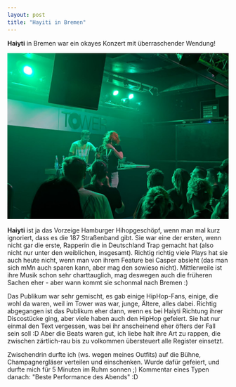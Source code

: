 ```yaml
---
layout: post
title: "Hayiti in Bremen"
---
```


**Haiyti** in Bremen war ein okayes Konzert mit überraschender Wendung!

![Hayiti](/images/2024-05-24-hayiti/hayiti.jpg)

**Haiyti** ist ja das Vorzeige Hamburger Hihopgeschöpf, wenn man mal kurz ignoriert, dass es die 187 Straßenband gibt. Sie war eine der ersten, wenn nicht gar die erste, Rapperin die in Deutschland Trap gemacht hat (also nicht nur unter den weiblichen, insgesamt). Richtig richtig viele Plays hat sie auch heute nicht, wenn man von ihrem Feature bei Casper absieht (das man sich mMn auch sparen kann, aber mag den sowieso nicht). Mittlerweile ist ihre Musik schon sehr charttauglich, mag deswegen auch die früheren Sachen eher - aber wann kommt sie schonmal nach Bremen :)

Das Publikum war sehr gemischt, es gab einige HipHop-Fans, einige, die wohl da waren, weil im Tower was war, junge, Ältere, alles dabei. Richtig abgegangen ist das Publikum eher dann, wenn es bei Haiyti Richtung ihrer Discostücke ging, aber viele haben auch den HipHop gefeiert. Sie hat nur einmal den Text vergessen, was bei ihr anscheinend eher öfters der Fall sein soll :D Aber die Beats waren gut, ich liebe halt ihre Art zu rappen, die zwischen zärtlich-rau bis zu volkommen übersteuert alle Register einsetzt.

Zwischendrin durfte ich (ws. wegen meines Outfits) auf die Bühne, Champagnergläser verteilen und einschenken. Wurde dafür gefeiert, und durfte mich für 5 Minuten im Ruhm sonnen ;) Kommentar eines Typen danach: "Beste Performance des Abends" :D